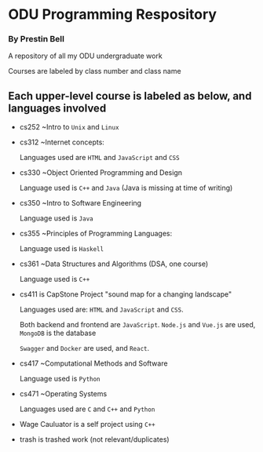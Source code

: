 # ODU Programming Respository

### By Prestin Bell

A repository of all my ODU undergraduate work

Courses are labeled by class number and class name

## Each upper-level course is labeled as below, and languages involved

* cs252 ~Intro to `Unix` and `Linux`


* cs312 ~Internet concepts: 
    
    Languages used are `HTML` and `JavaScript` and `CSS`


- cs330 ~Object Oriented Programming and Design
    
     Language used is `C++` and `Java` (Java is missing at time of writing)


* cs350 ~Intro to Software Engineering

    Language used is `Java`


* cs355 ~Principles of Programming Languages: 
    
    Language used is `Haskell`


* cs361 ~Data Structures and Algorithms (DSA, one course)
    
    Language used is `C++`


* cs411 is CapStone Project "sound map for a changing landscape"
    
     Languages used are: `HTML` and `JavaScript` and `CSS`. 
     
     Both backend and frontend are `JavaScript`. `Node.js` and `Vue.js` are used, `MongoDB` is the database 
     
     `Swagger` and `Docker` are used, and `React`.


* cs417 ~Computational Methods and Software
    
    Language used is `Python`


* cs471 ~Operating Systems
    
    Languages used are `C` and `C++` and `Python`


* Wage Cauluator is a self project using `C++`


* trash is trashed work (not relevant/duplicates)
